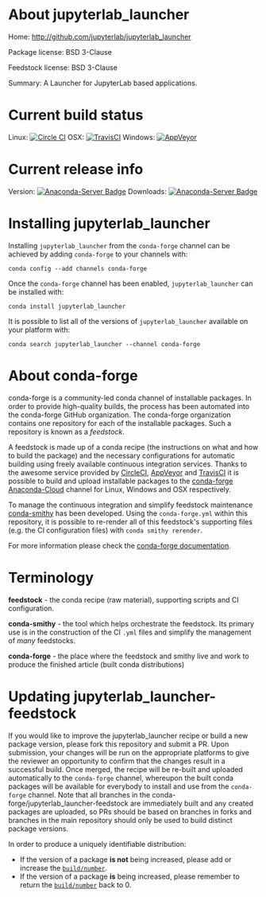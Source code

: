 About jupyterlab_launcher
=========================

Home: http://github.com/jupyterlab/jupyterlab_launcher

Package license: BSD 3-Clause

Feedstock license: BSD 3-Clause

Summary: A Launcher for JupyterLab based applications.



Current build status
====================

Linux: [![Circle CI](https://circleci.com/gh/conda-forge/jupyterlab_launcher-feedstock.svg?style=shield)](https://circleci.com/gh/conda-forge/jupyterlab_launcher-feedstock)
OSX: [![TravisCI](https://travis-ci.org/conda-forge/jupyterlab_launcher-feedstock.svg?branch=master)](https://travis-ci.org/conda-forge/jupyterlab_launcher-feedstock)
Windows: [![AppVeyor](https://ci.appveyor.com/api/projects/status/github/conda-forge/jupyterlab_launcher-feedstock?svg=True)](https://ci.appveyor.com/project/conda-forge/jupyterlab-launcher-feedstock/branch/master)

Current release info
====================
Version: [![Anaconda-Server Badge](https://anaconda.org/conda-forge/jupyterlab_launcher/badges/version.svg)](https://anaconda.org/conda-forge/jupyterlab_launcher)
Downloads: [![Anaconda-Server Badge](https://anaconda.org/conda-forge/jupyterlab_launcher/badges/downloads.svg)](https://anaconda.org/conda-forge/jupyterlab_launcher)

Installing jupyterlab_launcher
==============================

Installing `jupyterlab_launcher` from the `conda-forge` channel can be achieved by adding `conda-forge` to your channels with:

```
conda config --add channels conda-forge
```

Once the `conda-forge` channel has been enabled, `jupyterlab_launcher` can be installed with:

```
conda install jupyterlab_launcher
```

It is possible to list all of the versions of `jupyterlab_launcher` available on your platform with:

```
conda search jupyterlab_launcher --channel conda-forge
```


About conda-forge
=================

conda-forge is a community-led conda channel of installable packages.
In order to provide high-quality builds, the process has been automated into the
conda-forge GitHub organization. The conda-forge organization contains one repository
for each of the installable packages. Such a repository is known as a *feedstock*.

A feedstock is made up of a conda recipe (the instructions on what and how to build
the package) and the necessary configurations for automatic building using freely
available continuous integration services. Thanks to the awesome service provided by
[CircleCI](https://circleci.com/), [AppVeyor](http://www.appveyor.com/)
and [TravisCI](https://travis-ci.org/) it is possible to build and upload installable
packages to the [conda-forge](https://anaconda.org/conda-forge)
[Anaconda-Cloud](http://docs.anaconda.org/) channel for Linux, Windows and OSX respectively.

To manage the continuous integration and simplify feedstock maintenance
[conda-smithy](http://github.com/conda-forge/conda-smithy) has been developed.
Using the ``conda-forge.yml`` within this repository, it is possible to re-render all of
this feedstock's supporting files (e.g. the CI configuration files) with ``conda smithy rerender``.

For more information please check the [conda-forge documentation](https://conda-forge.org/docs/).

Terminology
===========

**feedstock** - the conda recipe (raw material), supporting scripts and CI configuration.

**conda-smithy** - the tool which helps orchestrate the feedstock.
                   Its primary use is in the construction of the CI ``.yml`` files
                   and simplify the management of *many* feedstocks.

**conda-forge** - the place where the feedstock and smithy live and work to
                  produce the finished article (built conda distributions)


Updating jupyterlab_launcher-feedstock
======================================

If you would like to improve the jupyterlab_launcher recipe or build a new
package version, please fork this repository and submit a PR. Upon submission,
your changes will be run on the appropriate platforms to give the reviewer an
opportunity to confirm that the changes result in a successful build. Once
merged, the recipe will be re-built and uploaded automatically to the
`conda-forge` channel, whereupon the built conda packages will be available for
everybody to install and use from the `conda-forge` channel.
Note that all branches in the conda-forge/jupyterlab_launcher-feedstock are
immediately built and any created packages are uploaded, so PRs should be based
on branches in forks and branches in the main repository should only be used to
build distinct package versions.

In order to produce a uniquely identifiable distribution:
 * If the version of a package **is not** being increased, please add or increase
   the [``build/number``](http://conda.pydata.org/docs/building/meta-yaml.html#build-number-and-string).
 * If the version of a package **is** being increased, please remember to return
   the [``build/number``](http://conda.pydata.org/docs/building/meta-yaml.html#build-number-and-string)
   back to 0.